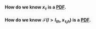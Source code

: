 <!-- 
Author(s): Shibaji Chakraborty

Disclaimer:
pyCHIPS is under the MIT license found in the root directory LICENSE.md 
Everyone is permitted to copy and distribute verbatim copies of this license 
document.

This version of the MIT Public License incorporates the terms
and conditions of MIT General Public License.
-->

#### How do we know $x_{\tau}$ is a [PDF](https://en.wikipedia.org/wiki/Probability_density_function).


#### How do we know $\mathcal{F}(I>I_{th},x_{\tau_th})$ is a [PDF](https://en.wikipedia.org/wiki/Probability_density_function).